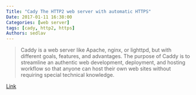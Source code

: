 ```yaml
---
Title: "Cady The HTTP2 web server with automatic HTTPS"
Date: 2017-01-11 16:38:00
Categories: [web server]
tags: [cady, http2, https]
Authors: sedlav
---
```


> Caddy is a web server like Apache, nginx, or lighttpd, but with different goals, features, and advantages. The purpose of Caddy is to streamline an authentic web development, deployment, and hosting workflow so that anyone can host their own web sites without requiring special technical knowledge.

[Link](https://caddyserver.com/)
